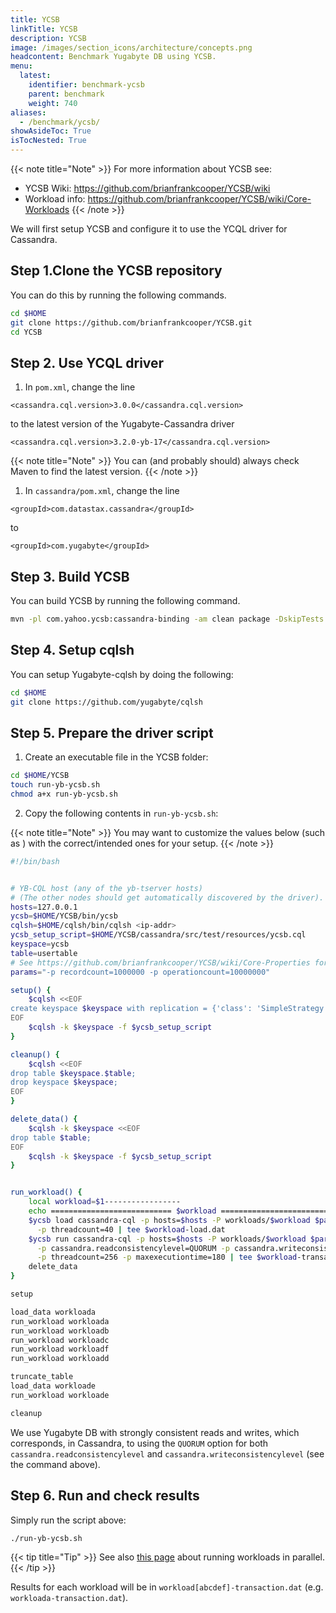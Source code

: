 ```yaml
---
title: YCSB
linkTitle: YCSB
description: YCSB
image: /images/section_icons/architecture/concepts.png
headcontent: Benchmark Yugabyte DB using YCSB.
menu:
  latest:
    identifier: benchmark-ycsb
    parent: benchmark
    weight: 740
aliases:
  - /benchmark/ycsb/
showAsideToc: True
isTocNested: True
---
```


{{< note title="Note" >}}
For more information about YCSB see: 

* YCSB Wiki: https://github.com/brianfrankcooper/YCSB/wiki
* Workload info: https://github.com/brianfrankcooper/YCSB/wiki/Core-Workloads
{{< /note >}}


We will first setup YCSB and configure it to use the YCQL driver for Cassandra.

## Step 1.Clone the YCSB repository

You can do this by running the following commands.

```sh
cd $HOME
git clone https://github.com/brianfrankcooper/YCSB.git
cd YCSB
```

## Step 2. Use YCQL driver

1. In `pom.xml`, change the line

```
<cassandra.cql.version>3.0.0</cassandra.cql.version>
```

to the latest version of the Yugabyte-Cassandra driver

```
<cassandra.cql.version>3.2.0-yb-17</cassandra.cql.version>
```

{{< note title="Note" >}}
You can (and probably should) always check Maven to find the latest version.
{{< /note >}}

1. In `cassandra/pom.xml`, change the line

```
<groupId>com.datastax.cassandra</groupId>
```

to

``` 
<groupId>com.yugabyte</groupId>
```

## Step 3. Build YCSB

You can build YCSB by running the following command.

```sh
mvn -pl com.yahoo.ycsb:cassandra-binding -am clean package -DskipTests
```

## Step 4. Setup cqlsh

You can setup Yugabyte-cqlsh by doing the following:

```sh
cd $HOME
git clone https://github.com/yugabyte/cqlsh
```

## Step 5. Prepare the driver script

1. Create an executable file in the YCSB folder:

```sh
cd $HOME/YCSB
touch run-yb-ycsb.sh
chmod a+x run-yb-ycsb.sh
```

2. Copy the following contents in `run-yb-ycsb.sh`:

{{< note title="Note" >}}
You may want to customize the values below (such as <ip-addr>) with the correct/intended ones for your setup.
{{< /note >}}

```sh
#!/bin/bash


# YB-CQL host (any of the yb-tserver hosts)
# (The other nodes should get automatically discovered by the driver).
hosts=127.0.0.1
ycsb=$HOME/YCSB/bin/ycsb
cqlsh=$HOME/cqlsh/bin/cqlsh <ip-addr>
ycsb_setup_script=$HOME/YCSB/cassandra/src/test/resources/ycsb.cql
keyspace=ycsb
table=usertable
# See https://github.com/brianfrankcooper/YCSB/wiki/Core-Properties for param descriptions
params="-p recordcount=1000000 -p operationcount=10000000"

setup() {
    $cqlsh <<EOF
create keyspace $keyspace with replication = {'class': 'SimpleStrategy', 'replication_factor' : 3};
EOF
    $cqlsh -k $keyspace -f $ycsb_setup_script
}

cleanup() {
    $cqlsh <<EOF
drop table $keyspace.$table;
drop keyspace $keyspace;
EOF
}

delete_data() {
    $cqlsh -k $keyspace <<EOF
drop table $table;
EOF
    $cqlsh -k $keyspace -f $ycsb_setup_script
}


run_workload() {
    local workload=$1-----------------
    echo =========================== $workload ===========================
    $ycsb load cassandra-cql -p hosts=$hosts -P workloads/$workload $params \
      -p threadcount=40 | tee $workload-load.dat
    $ycsb run cassandra-cql -p hosts=$hosts -P workloads/$workload $params \
      -p cassandra.readconsistencylevel=QUORUM -p cassandra.writeconsistencylevel=QUORUM \
      -p threadcount=256 -p maxexecutiontime=180 | tee $workload-transaction.dat
    delete_data
}

setup

load_data workloada
run_workload workloada
run_workload workloadb
run_workload workloadc
run_workload workloadf
run_workload workloadd

truncate_table
load_data workloade
run_workload workloade

cleanup
```

We use Yugabyte DB with strongly consistent reads and writes, which corresponds, in Cassandra, to using the `QUORUM` option for both `cassandra.readconsistencylevel` and `cassandra.writeconsistencylevel` (see the command above).

## Step 6. Run and check results

Simply run the script above:

```sh
./run-yb-ycsb.sh
```

{{< tip title="Tip" >}}
See also [this page](https://github.com/brianfrankcooper/YCSB/wiki/Running-a-Workload-in-Parallel) about running workloads in parallel.
{{< /tip >}}

Results for each workload will be in `workload[abcdef]-transaction.dat` (e.g. `workloada-transaction.dat`).
